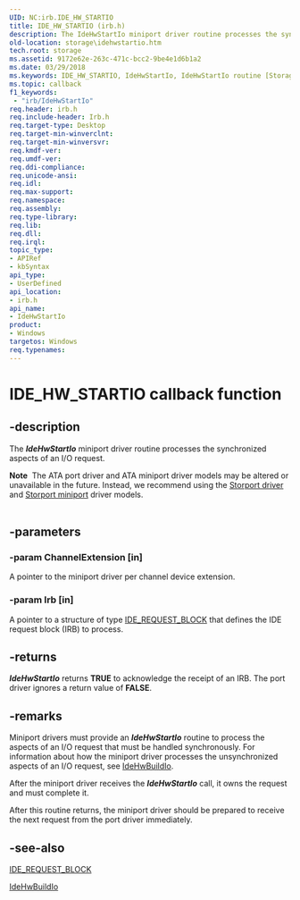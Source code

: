 ```yaml
---
UID: NC:irb.IDE_HW_STARTIO
title: IDE_HW_STARTIO (irb.h)
description: The IdeHwStartIo miniport driver routine processes the synchronized aspects of an I/O request.Note  The ATA port driver and ATA miniport driver models may be altered or unavailable in the future.
old-location: storage\idehwstartio.htm
tech.root: storage
ms.assetid: 9172e62e-263c-471c-bcc2-9be4e1d6b1a2
ms.date: 03/29/2018
ms.keywords: IDE_HW_STARTIO, IdeHwStartIo, IdeHwStartIo routine [Storage Devices], atartns_5be92425-7e5b-4a9b-9673-baea4aace64a.xml, irb/IdeHwStartIo, storage.idehwstartio
ms.topic: callback
f1_keywords:
 - "irb/IdeHwStartIo"
req.header: irb.h
req.include-header: Irb.h
req.target-type: Desktop
req.target-min-winverclnt: 
req.target-min-winversvr: 
req.kmdf-ver: 
req.umdf-ver: 
req.ddi-compliance: 
req.unicode-ansi: 
req.idl: 
req.max-support: 
req.namespace: 
req.assembly: 
req.type-library: 
req.lib: 
req.dll: 
req.irql: 
topic_type:
- APIRef
- kbSyntax
api_type:
- UserDefined
api_location:
- irb.h
api_name:
- IdeHwStartIo
product:
- Windows
targetos: Windows
req.typenames: 
---
```


# IDE_HW_STARTIO callback function


## -description


The <b><i>IdeHwStartIo</i></b> miniport driver routine processes the synchronized aspects of an I/O request.
<div class="alert"><b>Note</b>  The ATA port driver and ATA miniport driver models may be altered or unavailable in the future. Instead, we recommend using the <a href="https://docs.microsoft.com/windows-hardware/drivers/storage/storport-driver">Storport driver</a> and <a href="https://docs.microsoft.com/windows-hardware/drivers/storage/storport-miniport-drivers">Storport miniport</a> driver models.</div><div> </div>

## -parameters




### -param ChannelExtension [in]

A pointer to the miniport driver per channel device extension.


### -param Irb [in]

A pointer to a structure of type <a href="https://docs.microsoft.com/windows-hardware/drivers/ddi/content/irb/ns-irb-_ide_request_block">IDE_REQUEST_BLOCK</a> that defines the IDE request block (IRB) to process.


## -returns



<b><i>IdeHwStartIo</i></b> returns <b>TRUE</b> to acknowledge the receipt of an IRB. The port driver ignores a return value of <b>FALSE</b>.




## -remarks



Miniport drivers must provide an <b><i>IdeHwStartIo</i></b> routine to process the aspects of an I/O request that must be handled synchronously. For information about how the miniport driver processes the unsynchronized aspects of an I/O request, see <a href="https://docs.microsoft.com/windows-hardware/drivers/ddi/content/irb/nc-irb-ide_hw_buildio">IdeHwBuildIo</a>. 

After the miniport driver receives the <b><i>IdeHwStartIo</i></b> call, it owns the request and must complete it.

After this routine returns, the miniport driver should be prepared to receive the next request from the port driver immediately. 




## -see-also




<a href="https://docs.microsoft.com/windows-hardware/drivers/ddi/content/irb/ns-irb-_ide_request_block">IDE_REQUEST_BLOCK</a>



<a href="https://docs.microsoft.com/windows-hardware/drivers/ddi/content/irb/nc-irb-ide_hw_buildio">IdeHwBuildIo</a>
 

 

